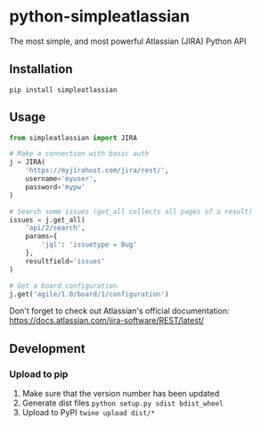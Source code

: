 # python-simpleatlassian
The most simple, and most powerful Atlassian (JIRA) Python API

## Installation
`pip install simpleatlassian`

## Usage
```python
from simpleatlassian import JIRA

# Make a connection with basic auth
j = JIRA(
    'https://myjirahost.com/jira/rest/',
    username='myuser',
    password='mypw'
)

# Search some issues (get_all collects all pages of a result)
issues = j.get_all(
    'api/2/search',
    params={
        'jql': 'issuetype = Bug'
    },
    resultfield='issues'
)

# Get a board configuration
j.get('agile/1.0/board/1/configuration')
```

Don't forget to check out Atlassian's official documentation:
https://docs.atlassian.com/jira-software/REST/latest/

## Development
### Upload to pip
1. Make sure that the version number has been updated
1. Generate dist files `python setup.py sdist bdist_wheel`
1. Upload to PyPI `twine upload dist/*`
